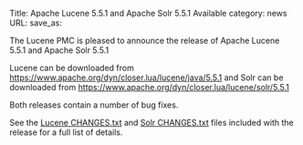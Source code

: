 Title: Apache Lucene 5.5.1 and Apache Solr 5.5.1 Available
category: news
URL: 
save_as: 

The Lucene PMC is pleased to announce the release of Apache Lucene 5.5.1 and Apache Solr 5.5.1

Lucene can be downloaded from <https://www.apache.org/dyn/closer.lua/lucene/java/5.5.1>
and Solr can be downloaded from <https://www.apache.org/dyn/closer.lua/lucene/solr/5.5.1>

Both releases contain a number of bug fixes.

See the [Lucene CHANGES.txt](/core/5_5_1/changes/Changes.html) and
[Solr CHANGES.txt](/solr/5_5_1/changes/Changes.html) files included
with the release for a full list of details.

